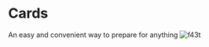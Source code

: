# Cards
An easy and convenient way to prepare for anything
![f43t](https://github.com/artyaz/Cards/assets/126274993/fd2de290-ea62-4c6f-9546-78235f756c2e)
